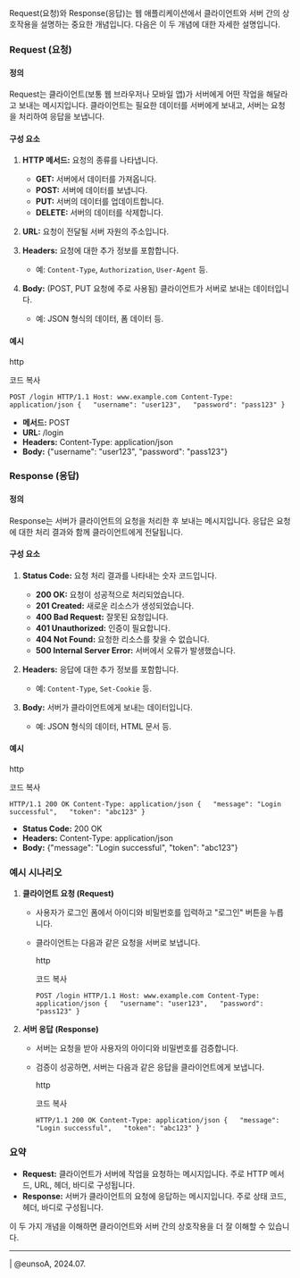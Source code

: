 Request(요청)와 Response(응답)는 웹 애플리케이션에서 클라이언트와 서버 간의 상호작용을 설명하는 중요한 개념입니다. 다음은 이 두 개념에 대한 자세한 설명입니다.

### Request (요청)

#### 정의

Request는 클라이언트(보통 웹 브라우저나 모바일 앱)가 서버에게 어떤 작업을 해달라고 보내는 메시지입니다. 클라이언트는 필요한 데이터를 서버에게 보내고, 서버는 요청을 처리하여 응답을 보냅니다.

#### 구성 요소

1. **HTTP 메서드:** 요청의 종류를 나타냅니다.
    
    - **GET:** 서버에서 데이터를 가져옵니다.
    - **POST:** 서버에 데이터를 보냅니다.
    - **PUT:** 서버의 데이터를 업데이트합니다.
    - **DELETE:** 서버의 데이터를 삭제합니다.
2. **URL:** 요청이 전달될 서버 자원의 주소입니다.
    
3. **Headers:** 요청에 대한 추가 정보를 포함합니다.
    
    - 예: `Content-Type`, `Authorization`, `User-Agent` 등.
4. **Body:** (POST, PUT 요청에 주로 사용됨) 클라이언트가 서버로 보내는 데이터입니다.
    
    - 예: JSON 형식의 데이터, 폼 데이터 등.

#### 예시

http

코드 복사

`POST /login HTTP/1.1 Host: www.example.com Content-Type: application/json {   "username": "user123",   "password": "pass123" }`

- **메서드:** POST
- **URL:** /login
- **Headers:** Content-Type: application/json
- **Body:** {"username": "user123", "password": "pass123"}

### Response (응답)

#### 정의

Response는 서버가 클라이언트의 요청을 처리한 후 보내는 메시지입니다. 응답은 요청에 대한 처리 결과와 함께 클라이언트에게 전달됩니다.

#### 구성 요소

1. **Status Code:** 요청 처리 결과를 나타내는 숫자 코드입니다.
    
    - **200 OK:** 요청이 성공적으로 처리되었습니다.
    - **201 Created:** 새로운 리소스가 생성되었습니다.
    - **400 Bad Request:** 잘못된 요청입니다.
    - **401 Unauthorized:** 인증이 필요합니다.
    - **404 Not Found:** 요청한 리소스를 찾을 수 없습니다.
    - **500 Internal Server Error:** 서버에서 오류가 발생했습니다.
2. **Headers:** 응답에 대한 추가 정보를 포함합니다.
    
    - 예: `Content-Type`, `Set-Cookie` 등.
3. **Body:** 서버가 클라이언트에게 보내는 데이터입니다.
    
    - 예: JSON 형식의 데이터, HTML 문서 등.

#### 예시

http

코드 복사

`HTTP/1.1 200 OK Content-Type: application/json {   "message": "Login successful",   "token": "abc123" }`

- **Status Code:** 200 OK
- **Headers:** Content-Type: application/json
- **Body:** {"message": "Login successful", "token": "abc123"}

### 예시 시나리오

1. **클라이언트 요청 (Request)**
    
    - 사용자가 로그인 폼에서 아이디와 비밀번호를 입력하고 "로그인" 버튼을 누릅니다.
    - 클라이언트는 다음과 같은 요청을 서버로 보냅니다.
        
        http
        
        코드 복사
        
        `POST /login HTTP/1.1 Host: www.example.com Content-Type: application/json {   "username": "user123",   "password": "pass123" }`
        
2. **서버 응답 (Response)**
    
    - 서버는 요청을 받아 사용자의 아이디와 비밀번호를 검증합니다.
    - 검증이 성공하면, 서버는 다음과 같은 응답을 클라이언트에게 보냅니다.
        
        http
        
        코드 복사
        
        `HTTP/1.1 200 OK Content-Type: application/json {   "message": "Login successful",   "token": "abc123" }`
        

### 요약

- **Request:** 클라이언트가 서버에 작업을 요청하는 메시지입니다. 주로 HTTP 메서드, URL, 헤더, 바디로 구성됩니다.
- **Response:** 서버가 클라이언트의 요청에 응답하는 메시지입니다. 주로 상태 코드, 헤더, 바디로 구성됩니다.

이 두 가지 개념을 이해하면 클라이언트와 서버 간의 상호작용을 더 잘 이해할 수 있습니다.

---
| @eunsoA, 2024.07.